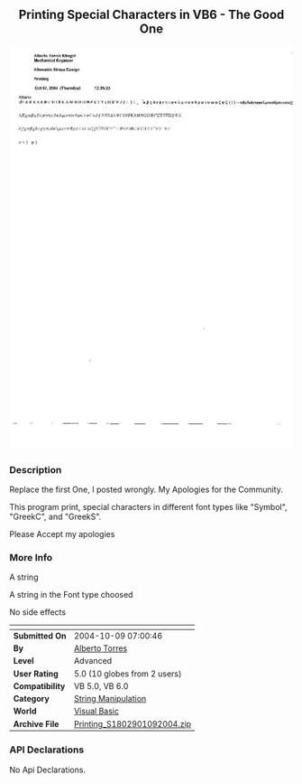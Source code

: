 ﻿<div align="center">

## Printing Special Characters in VB6  \- The Good One

<img src="PIC2004109717598309.JPG">
</div>

### Description

Replace the first One, I posted wrongly. My Apologies for the Community.

This program print, special characters in different font types like "Symbol", "GreekC", and "GreekS".

Please Accept my apologies
 
### More Info
 
A string

A string in the Font type choosed

No side effects


<span>             |<span>
---                |---
**Submitted On**   |2004-10-09 07:00:46
**By**             |[Alberto Torres](https://github.com/Planet-Source-Code/PSCIndex/blob/master/ByAuthor/alberto-torres.md)
**Level**          |Advanced
**User Rating**    |5.0 (10 globes from 2 users)
**Compatibility**  |VB 5\.0, VB 6\.0
**Category**       |[String Manipulation](https://github.com/Planet-Source-Code/PSCIndex/blob/master/ByCategory/string-manipulation__1-5.md)
**World**          |[Visual Basic](https://github.com/Planet-Source-Code/PSCIndex/blob/master/ByWorld/visual-basic.md)
**Archive File**   |[Printing\_S1802901092004\.zip](https://github.com/Planet-Source-Code/alberto-torres-printing-special-characters-in-vb6-the-good-one__1-56618/archive/master.zip)

### API Declarations

No Api Declarations.





